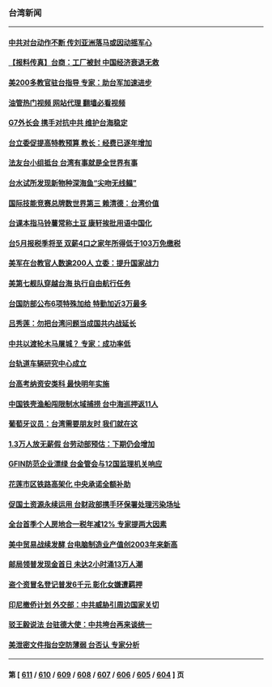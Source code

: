### 台湾新闻
---
#### [中共对台动作不断 传刘亚洲落马或因动摇军心](../../pages/ncid1349361/n13975226.md?04181245) 
#### [【报料传真】台商：工厂被封 中国经济衰退无救](../../pages/ncid1349361/n13975158.md?04181245) 
#### [美200多教官驻台指导 专家：助台军加速进步](../../pages/ncid1349361/n13975088.md?04181245) 
#### [油管热门视频 网站代理 翻墙必看视频](http://138.2.39.72:81/youtube.html?epic-marker?04181245)
#### [G7外长会 携手对抗中共 维护台海稳定](../../pages/ncid1349361/n13975046.md?04181245) 
#### [台立委促提高特教预算 教长：经费已逐年增加](../../pages/ncid1349361/n13975072.md?04181245) 
#### [法友台小组抵台 台湾有事就是全世界有事](../../pages/ncid1349361/n13975056.md?04181245) 
#### [台水试所发现新物种深海鱼“尖吻无线鳎”](../../pages/ncid1349361/n13975077.md?04181245) 
#### [国际技能竞赛总牌数世界第三 赖清德：台湾价值](../../pages/ncid1349361/n13975074.md?04181245) 
#### [台课本指马铃薯常称土豆 康轩挨批用语中国化](../../pages/ncid1349361/n13975083.md?04181245) 
#### [台5月报税季将至 双薪4口之家年所得低于103万免缴税](../../pages/ncid1349361/n13975082.md?04181245) 
#### [美军在台教官人数逾200人 立委：提升国家战力](../../pages/ncid1349361/n13975060.md?04181245) 
#### [美第七舰队穿越台海  执行自由航行任务](../../pages/ncid1349361/n13975058.md?04181245) 
#### [台国防部公布6项特殊加给 特勤加近3万最多](../../pages/ncid1349361/n13975061.md?04181245) 
#### [吕秀莲：勿把台湾问题当成国共内战延长](../../pages/ncid1349361/n13975062.md?04181245) 
#### [中共以渡轮木马屠城？  专家：成功率低](../../pages/ncid1349361/n13975047.md?04181245) 
#### [台轨道车辆研究中心成立](../../pages/ncid1349361/n13975042.md?04181245) 
#### [台高考纳资安类科 最快明年实施](../../pages/ncid1349361/n13975044.md?04181245) 
#### [中国铁壳渔船闯限制水域捕捞 台中海巡押返11人](../../pages/ncid1349361/n13974938.md?04181245) 
#### [葡萄牙议员：台湾需要朋友时 我们就在这](../../pages/ncid1349361/n13975015.md?04181245) 
#### [1.3万人放无薪假 台劳动部预估：下期仍会增加](../../pages/ncid1349361/n13975031.md?04181245) 
#### [GFIN防范企业漂绿 台金管会与12国监理机关响应](../../pages/ncid1349361/n13974994.md?04181245) 
#### [花莲市区铁路高架化 中央承诺全额补助](../../pages/ncid1349361/n13974961.md?04181245) 
#### [促国土资源永续运用 台财政部携手环保署处理污染场址](../../pages/ncid1349361/n13974998.md?04181245) 
#### [全台首季个人房地合一税年减12% 专家提两大因素](../../pages/ncid1349361/n13974996.md?04181245) 
#### [美中贸易战续发酵 台电脑制造业产值创2003年来新高](../../pages/ncid1349361/n13974995.md?04181245) 
#### [邮局领普发现金首日 未达2小时涌13万人潮](../../pages/ncid1349361/n13974982.md?04181245) 
#### [盗个资冒名登记普发6千元 彰化女嫌遭羁押](../../pages/ncid1349361/n13974984.md?04181245) 
#### [印尼撤侨计划 外交部：中共威胁引周边国家关切](../../pages/ncid1349361/n13974915.md?04181245) 
#### [驳王毅说法 台驻德大使：中共垮台再来谈统一](../../pages/ncid1349361/n13974699.md?04181245) 
#### [美泄密文件指台空防薄弱 台否认 专家分析](../../pages/ncid1349361/n13974597.md?04181245) 

---
#### 第 [ [611](./611.md?04181245) / [610](./610.md?04181245) / [609](./609.md?04181245) / [608](./608.md?04181245) / [607](./607.md?04181245) / [606](./606.md?04181245) / [605](./605.md?04181245) / [604](./604.md?04181245) ] 页
